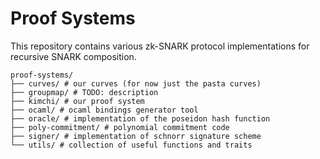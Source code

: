 # Proof Systems

This repository contains various zk-SNARK protocol implementations for recursive SNARK composition.

```
proof-systems/
├── curves/ # our curves (for now just the pasta curves)
├── groupmap/ # TODO: description
├── kimchi/ # our proof system
├── ocaml/ # ocaml bindings generator tool
├── oracle/ # implementation of the poseidon hash function
├── poly-commitment/ # polynomial commitment code
├── signer/ # implementation of schnorr signature scheme
└── utils/ # collection of useful functions and traits
```
